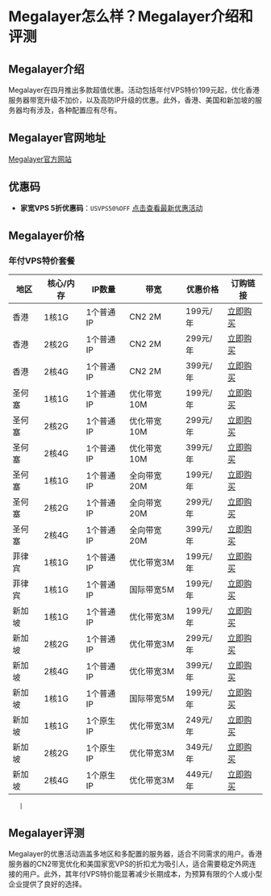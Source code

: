 # Megalayer怎么样？Megalayer介绍和评测

## Megalayer介绍
Megalayer在四月推出多款超值优惠。活动包括年付VPS特价199元起，优化香港服务器带宽升级不加价，以及高防IP升级的优惠。此外，香港、美国和新加坡的服务器均有涉及，各种配置应有尽有。

## Megalayer官网地址
[Megalayer官方网站](https://account.megalayer.net/aff.php?aff=1835)

## 优惠码
- **家宽VPS 5折优惠码**：`USVPS50%OFF` [点击查看最新优惠活动](https://account.megalayer.net/aff.php?aff=1835)

## Megalayer价格

### 年付VPS特价套餐
| 地区     | 核心/内存 | IP数量      | 带宽       | 优惠价格  | 订购链接                                                   |
|----------|-----------|-------------|------------|-----------|-------------------------------------------------------------|
| 香港     | 1核1G     | 1个普通IP   | CN2 2M     | 199元/年  | [立即购买](https://account.megalayer.net/aff.php?aff=1835&pid=163)                  |
| 香港     | 2核2G     | 1个普通IP   | CN2 2M     | 299元/年  | [立即购买](https://account.megalayer.net/aff.php?aff=1835&pid=267)                  |
| 香港     | 2核4G     | 1个普通IP   | CN2 2M     | 399元/年  | [立即购买](https://account.megalayer.net/aff.php?aff=1835&pid=268)                  |
| 圣何塞   | 1核1G     | 1个普通IP   | 优化带宽10M| 199元/年  | [立即购买](https://account.megalayer.net/aff.php?aff=1835&pid=228)                  |
| 圣何塞   | 2核2G     | 1个普通IP   | 优化带宽10M| 299元/年  | [立即购买](https://account.megalayer.net/aff.php?aff=1835&pid=269)                  |
| 圣何塞   | 2核4G     | 1个普通IP   | 优化带宽10M| 399元/年  | [立即购买](https://account.megalayer.net/aff.php?aff=1835&pid=270)                  |
| 圣何塞   | 1核1G     | 1个普通IP   | 全向带宽20M| 199元/年  | [立即购买](https://account.megalayer.net/aff.php?aff=1835&pid=166)                  |
| 圣何塞   | 2核2G     | 1个普通IP   | 全向带宽20M| 299元/年  | [立即购买](https://account.megalayer.net/aff.php?aff=1835&pid=271)                  |
| 圣何塞   | 2核4G     | 1个普通IP   | 全向带宽20M| 399元/年  | [立即购买](https://account.megalayer.net/aff.php?aff=1835&pid=278)                  |
| 菲律宾   | 1核1G     | 1个普通IP   | 优化带宽3M | 199元/年  | [立即购买](https://account.megalayer.net/aff.php?aff=1835&pid=165)                  |
| 菲律宾   | 1核1G     | 1个普通IP   | 国际带宽5M  | 199元/年  | [立即购买](https://account.megalayer.net/aff.php?aff=1835&pid=168)                  |
| 新加坡   | 1核1G     | 1个普通IP   | 优化带宽3M | 199元/年  | [立即购买](https://account.megalayer.net/aff.php?aff=1835&pid=192)                  |
| 新加坡   | 2核2G     | 1个普通IP   | 优化带宽3M | 299元/年  | [立即购买](https://account.megalayer.net/aff.php?aff=1835&pid=275)                  |
| 新加坡   | 2核4G     | 1个普通IP   | 优化带宽3M | 399元/年  | [立即购买](https://account.megalayer.net/aff.php?aff=1835&pid=276)                  |
| 新加坡   | 1核1G     | 1个普通IP   | 国际带宽5M  | 199元/年  | [立即购买](https://account.megalayer.net/aff.php?aff=1835&pid=193)                  |
| 新加坡   | 1核1G     | 1个原生IP   | 优化带宽3M | 249元/年  | [立即购买](https://account.megalayer.net/aff.php?aff=1835&pid=194)                  |
| 新加坡   | 2核2G     | 1个原生IP   | 优化带宽3M | 349元/年  | [立即购买](https://account.megalayer.net/aff.php?aff=1835&pid=273)                  |
| 新加坡   | 2核4G     | 1个原生IP   | 优化带宽3M | 449元/年  | [立即购买](https://account.megalayer.net/aff.php?aff=1835&pid=274)                  |

       |
## Megalayer评测
Megalayer的优惠活动涵盖多地区和多配置的服务器，适合不同需求的用户。香港服务器的CN2带宽优化和美国家宽VPS的折扣尤为吸引人，适合需要稳定外网连接的用户。此外，其年付VPS特价能显著减少长期成本，为预算有限的个人或小型企业提供了良好的选择。

